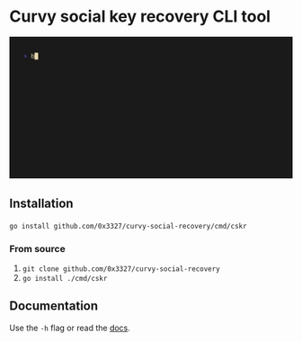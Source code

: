 # Curvy social key recovery CLI tool

![demo](./assets/demo.gif)

## Installation
`go install github.com/0x3327/curvy-social-recovery/cmd/cskr`

### From source
1. `git clone github.com/0x3327/curvy-social-recovery`
2. `go install ./cmd/cskr`

## Documentation

Use the `-h` flag or read the [docs](./docs.md).